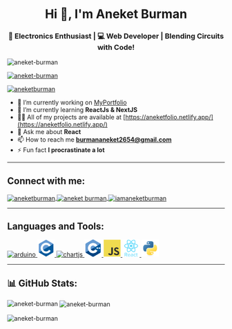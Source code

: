 <h1 align="center">Hi 👋, I'm Aneket Burman</h1>
<h3 align="center">🚀 Electronics Enthusiast | 💻 Web Developer | Blending Circuits with Code!</h3>

<p align="left"> 
  <img src="https://komarev.com/ghpvc/?username=aneket-burman&label=Profile%20views&color=0e75b6&style=flat" alt="aneket-burman" /> 
</p>

<p align="left"> 
  <a href="https://github.com/ryo-ma/github-profile-trophy">
    <img src="https://github-profile-trophy.vercel.app/?username=aneket-burman" alt="aneket-burman" />
  </a> 
</p>

<p align="left"> 
  <a href="https://twitter.com/aneketburman" target="blank">
    <img src="https://img.shields.io/twitter/follow/aneketburman?logo=twitter&style=for-the-badge" alt="aneketburman" />
  </a> 
</p>

- 🔭 I’m currently working on [MyPortfolio](https://github.com/Aneket-Burman/MyPortfolio)
- 🌱 I’m currently learning **ReactJs & NextJS**
- 👨‍💻 All of my projects are available at [https://aneketfolio.netlify.app/](https://aneketfolio.netlify.app/)
- 💬 Ask me about **React**
- 📫 How to reach me **burmananeket2654@gmail.com**
- ⚡ Fun fact **I procrastinate a lot**

---

## Connect with me:
<p align="left">
<a href="https://twitter.com/aneketburman" target="blank">
  <img align="center" src="https://raw.githubusercontent.com/rahuldkjain/github-profile-readme-generator/master/src/images/icons/Social/twitter.svg" alt="aneketburman" height="30" width="40" />
</a>
<a href="https://linkedin.com/in/aneket-burman" target="blank">
  <img align="center" src="https://raw.githubusercontent.com/rahuldkjain/github-profile-readme-generator/master/src/images/icons/Social/linked-in-alt.svg" alt="aneket burman" height="30" width="40" />
</a>
<a href="https://instagram.com/iamaneketburman" target="blank">
  <img align="center" src="https://raw.githubusercontent.com/rahuldkjain/github-profile-readme-generator/master/src/images/icons/Social/instagram.svg" alt="iamaneketburman" height="30" width="40" />
</a>
</p>

---

## Languages and Tools:
<p align="left">
  <a href="https://www.arduino.cc/" target="_blank" rel="noreferrer">
    <img src="https://cdn.worldvectorlogo.com/logos/arduino-1.svg" alt="arduino" width="40" height="40"/>
  </a> 
  <a href="https://www.cprogramming.com/" target="_blank" rel="noreferrer">
    <img src="https://raw.githubusercontent.com/devicons/devicon/master/icons/c/c-original.svg" alt="c" width="40" height="40"/>
  </a> 
  <a href="https://www.chartjs.org" target="_blank" rel="noreferrer">
    <img src="https://www.chartjs.org/media/logo-title.svg" alt="chartjs" width="40" height="40"/>
  </a> 
  <a href="https://www.w3schools.com/cpp/" target="_blank" rel="noreferrer">
    <img src="https://raw.githubusercontent.com/devicons/devicon/master/icons/cplusplus/cplusplus-original.svg" alt="cplusplus" width="40" height="40"/>
  </a>
  <a href="https://developer.mozilla.org/en-US/docs/Web/JavaScript" target="_blank" rel="noreferrer">
    <img src="https://raw.githubusercontent.com/devicons/devicon/master/icons/javascript/javascript-original.svg" alt="javascript" width="40" height="40"/>
  </a>
  <a href="https://reactjs.org/" target="_blank" rel="noreferrer">
    <img src="https://raw.githubusercontent.com/devicons/devicon/master/icons/react/react-original-wordmark.svg" alt="react" width="40" height="40"/>
  </a>
  <a href="https://www.python.org" target="_blank" rel="noreferrer">
    <img src="https://raw.githubusercontent.com/devicons/devicon/master/icons/python/python-original.svg" alt="python" width="40" height="40"/>
  </a>
</p>

---

## 📊 GitHub Stats:

<p><img align="left" src="https://github-readme-stats.vercel.app/api/top-langs?username=aneket-burman&show_icons=true&locale=en&layout=compact" alt="aneket-burman" /></p>

<p>&nbsp;<img align="center" src="https://github-readme-stats.vercel.app/api?username=aneket-burman&show_icons=true&locale=en" alt="aneket-burman" /></p>

<p><img align="center" src="https://github-readme-streak-stats.herokuapp.com/?user=aneket-burman&" alt="aneket-burman" /></p>
